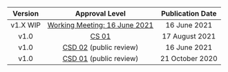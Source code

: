 | **Version** |                     **Approval Level**                    | **Publication Date** |
|:-----------:|:---------------------------------------------------------:|:--------------------:|
|   v1.X WIP  | <a rel="noopener noreferrer" target="_blank" href="https://github.com/oasis-tcs/openc2-jadn/tree/working/" >Working Meeting: 16 June 2021</a> |     16 June 2021     |
|     v1.0    | <a rel="noopener noreferrer" target="_blank" href="https://docs.oasis-open.org/openc2/jadn/v1.0/cs01/jadn-v1.0-cs01.html" >CS 01</a> |    17 August 2021    |
|     v1.0    | <a rel="noopener noreferrer" target="_blank" href="https://docs.oasis-open.org/openc2/jadn/v1.0/csd02/jadn-v1.0-csd02.html" >CSD 02</a> (public review) |     16 June 2021     |
|     v1.0    | <a rel="noopener noreferrer" target="_blank" href="https://docs.oasis-open.org/openc2/jadn/v1.0/csd01/jadn-v1.0-csd01.html" >CSD 01</a> (public review) |    21 October 2020   |